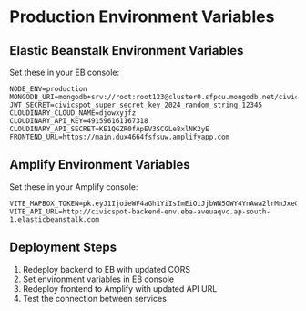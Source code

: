 # Production Environment Variables

## Elastic Beanstalk Environment Variables
Set these in your EB console:

```
NODE_ENV=production
MONGODB_URI=mongodb+srv://root:root123@cluster0.sfpcu.mongodb.net/civicspot
JWT_SECRET=civicspot_super_secret_key_2024_random_string_12345
CLOUDINARY_CLOUD_NAME=djowxyjfz
CLOUDINARY_API_KEY=491596161167318
CLOUDINARY_API_SECRET=KE1QGZR0fApEV3SCGLe8xlNK2yE
FRONTEND_URL=https://main.dux4664fsfsuw.amplifyapp.com
```

## Amplify Environment Variables
Set these in your Amplify console:

```
VITE_MAPBOX_TOKEN=pk.eyJ1IjoieWF4aGh1YiIsImEiOiJjbWN5OWY4YnAwa2lrMnJxeGtpd2VwaG40In0.ZUAgUVKLyEeN9DLoY603tA
VITE_API_URL=http://civicspot-backend-env.eba-aveuaqvc.ap-south-1.elasticbeanstalk.com
```

## Deployment Steps
1. Redeploy backend to EB with updated CORS
2. Set environment variables in EB console
3. Redeploy frontend to Amplify with updated API URL
4. Test the connection between services